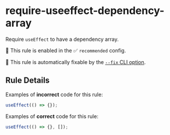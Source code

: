# require-useeffect-dependency-array

Require `useEffect` to have a dependency array.

💼 This rule is enabled in the ✅ `recommended` config.

🔧 This rule is automatically fixable by the [`--fix` CLI option](https://eslint.org/docs/latest/user-guide/command-line-interface#--fix).

## Rule Details

Examples of **incorrect** code for this rule:

```js
useEffect(() => {});
```

Examples of **correct** code for this rule:

```js
useEffect(() => {}, []);
```
